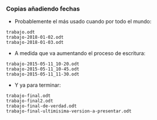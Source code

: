 ### Copias añadiendo fechas

* Probablemente el más usado cuando por todo el mundo:
```none
trabajo.odt
trabajo-2018-01-02.odt
trabajo-2018-01-03.odt
```
* A medida que va aumentando el proceso de escritura:
```none
trabajo-2015-05-11_10-20.odt
trabajo-2015-05-11_10-45.odt
trabajo-2015-05-11_11-30.odt
```
* Y ya para terminar:
```none
trabajo-final.odt
trabajo-final2.odt
trabajo-final-de-verdad.odt
trabajo-final-ultimisima-version-a-presentar.odt
```
